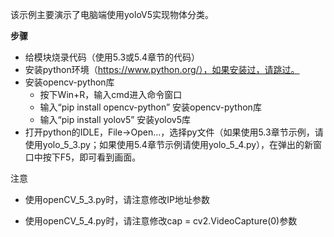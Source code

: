 该示例主要演示了电脑端使用yoloV5实现物体分类。

**步骤**

- 给模块烧录代码（使用5.3或5.4章节的代码）
- 安装python环境（https://www.python.org/），如果安装过，请跳过。
- 安装opencv-python库
  - 按下Win+R，输入cmd进入命令窗口
  - 输入“pip install opencv-python” 安装opencv-python库
  - 输入“pip install yolov5” 安装yolov5库
- 打开python的IDLE，File->Open...，选择py文件（如果使用5.3章节示例，请使用yolo_5_3.py；如果使用5.4章节示例请使用yolo_5_4.py），在弹出的新窗口中按下F5，即可看到画面。

注意

- 使用openCV_5_3.py时，请注意修改IP地址参数

- 使用openCV_5_4.py时，请注意修改cap = cv2.VideoCapture(0)参数